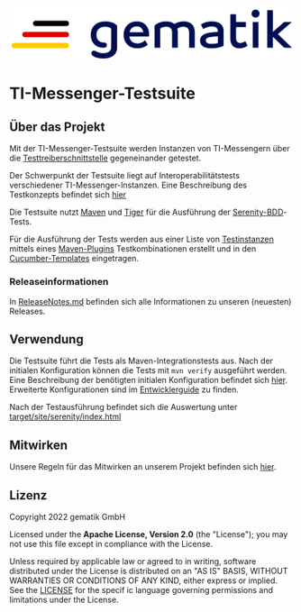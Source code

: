 # 

![logo](doc/images/Gematik_Logo_Flag.png)

# TI-Messenger-Testsuite

## Über das Projekt

Mit der TI-Messenger-Testsuite werden Instanzen von TI-Messengern über die [Testtreiberschnittstelle](https://github.com/gematik/api-ti-messenger/blob/main/src/openapi/TiMessengerTestTreiber.yaml) gegeneinander getestet.

Der Schwerpunkt der Testsuite liegt auf Interoperabilitätstests verschiedener TI-Messenger-Instanzen. Eine Beschreibung des Testkonzepts befindet sich
[hier](doc/userguide/Testsuite.adoc)

Die Testsuite nutzt [Maven](https://maven.apache.org/) und [Tiger](https://github.com/gematik/app-Tiger) für die Ausführung der [Serenity-BDD](https://serenity-bdd.github.io/)-Tests.

Für die Ausführung der Tests werden aus einer Liste von [Testinstanzen](src/test/resources/combine_items.json) mittels eines [Maven-Plugins](https://github.com/gematik/cucumber-test-combinations-maven-plugin) Testkombinationen erstellt und in den [Cucumber-Templates](src/test/resources/templates) eingetragen.

### Releaseinformationen

In [ReleaseNotes.md](ReleaseNotes.md) befinden sich alle Informationen zu unseren (neuesten) Releases.

## Verwendung

Die Testsuite führt die Tests als Maven-Integrationstests aus. Nach der initialen Konfiguration können die Tests mit `mvn verify` ausgeführt werden. Eine Beschreibung der benötigten initialen Konfiguration befindet sich [hier](doc/userguide/GettingStarted.adoc). Erweiterte Konfigurationen sind im [Entwicklerguide](doc/userguide/DevGuide.adoc) zu finden.

Nach der Testausführung befindet sich die Auswertung unter [target/site/serenity/index.html](target/site/serenity/index.html)

## Mitwirken

Unsere Regeln für das Mitwirken an unserem Projekt befinden sich [hier](CONTRIBUTING.md).

## Lizenz

Copyright 2022 gematik GmbH

Licensed under the **Apache License, Version 2.0** (the "License"); you may not use this file except in compliance with the License.

Unless required by applicable law or agreed to in writing, software distributed under the License is distributed on an "AS IS" BASIS, WITHOUT WARRANTIES OR CONDITIONS OF ANY KIND, either express or implied. See the [LICENSE](./LICENSE) for the specif ic language governing permissions and limitations under the License.

